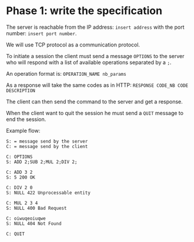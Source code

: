 # Phase 1: write the specification

The server is reachable from the IP address: `insert address` with the port number: `insert port number`.

We will use TCP protocol as a communication protocol.

To initiate a session the client must send a message `OPTIONS` to the server who will respond with a list of available operations separated by a `;`. 

An operation format is: `OPERATION_NAME nb_params`

As a response will take the same codes as in HTTP: `RESPONSE CODE_NB CODE DESCRIPTION`

The client can then send the command to the server and get a response.

When the client want to quit the session he must send a `QUIT` message to end the session.

Example flow:

```
S: = message send by the server
C: = message send by the client

C: OPTIONS
S: ADD 2;SUB 2;MUL 2;DIV 2;

C: ADD 3 2
S: 5 200 OK

C: DIV 2 0
S: NULL 422 Unprocessable entity

C: MUL 2 3 4
S: NULL 400 Bad Request

C: oiwuqeoiuqwe
S: NULL 404 Not Found

C: QUIT
```

